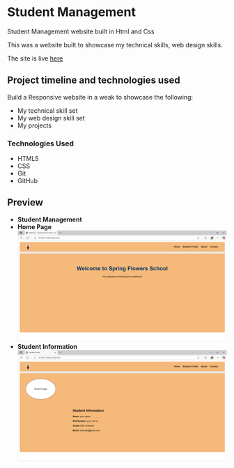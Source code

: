 # Student Management

Student Management website built in Html and Css


This was a website built to showcase my technical skills, web design skills.

The site is live <a href="https://himanshuranjan977.github.io/Student-Management/index.html" target="_blank">here</a>


## Project timeline and technologies used

Build a Responsive website in a weak to showcase the following:
* My technical skill set
* My web design skill set
* My projects

### Technologies Used

* HTML5
* CSS
* Git
* GitHub
## **Preview**

* **Student Management**
* **Home Page**
![Game](src/01.png)
* **Student Information**
![Game](src/02.png)
